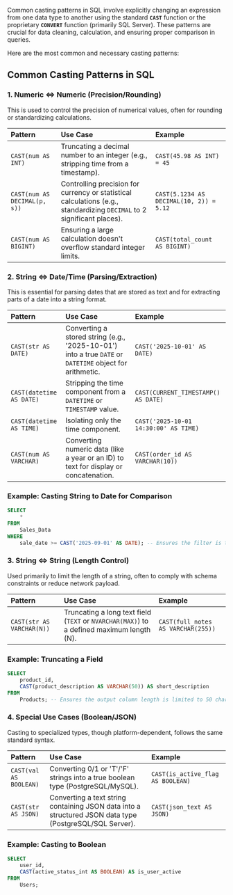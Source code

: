 Common casting patterns in SQL involve explicitly changing an expression from one data type to another using the standard **`CAST`** function or the proprietary **`CONVERT`** function (primarily SQL Server). These patterns are crucial for data cleaning, calculation, and ensuring proper comparison in queries.

Here are the most common and necessary casting patterns:

## Common Casting Patterns in SQL

### 1\. Numeric $\iff$ Numeric (Precision/Rounding)

This is used to control the precision of numerical values, often for rounding or standardizing calculations.

| Pattern | Use Case | Example |
| :--- | :--- | :--- |
| `CAST(num AS INT)` | Truncating a decimal number to an integer (e.g., stripping time from a timestamp). | `CAST(45.98 AS INT) = 45` |
| `CAST(num AS DECIMAL(p, s))` | Controlling precision for currency or statistical calculations (e.g., standardizing `DECIMAL` to 2 significant places). | `CAST(5.1234 AS DECIMAL(10, 2)) = 5.12` |
| `CAST(num AS BIGINT)` | Ensuring a large calculation doesn't overflow standard integer limits. | `CAST(total_count AS BIGINT)` |

### 2\. String $\iff$ Date/Time (Parsing/Extraction)

This is essential for parsing dates that are stored as text and for extracting parts of a date into a string format.

| Pattern | Use Case | Example |
| :--- | :--- | :--- |
| `CAST(str AS DATE)` | Converting a stored string (e.g., '2025-10-01') into a true `DATE` or `DATETIME` object for arithmetic. | `CAST('2025-10-01' AS DATE)` |
| `CAST(datetime AS DATE)` | Stripping the time component from a `DATETIME` or `TIMESTAMP` value. | `CAST(CURRENT_TIMESTAMP() AS DATE)` |
| `CAST(datetime AS TIME)` | Isolating only the time component. | `CAST('2025-10-01 14:30:00' AS TIME)` |
| `CAST(num AS VARCHAR)` | Converting numeric data (like a year or an ID) to text for display or concatenation. | `CAST(order_id AS VARCHAR(10))` |

### Example: Casting String to Date for Comparison

```sql
SELECT
    *
FROM
    Sales_Data
WHERE
    sale_date >= CAST('2025-09-01' AS DATE); -- Ensures the filter is treated as a DATE object
```

### 3\. String $\iff$ String (Length Control)

Used primarily to limit the length of a string, often to comply with schema constraints or reduce network payload.

| Pattern | Use Case | Example |
| :--- | :--- | :--- |
| `CAST(str AS VARCHAR(N))` | Truncating a long text field (`TEXT` or `NVARCHAR(MAX)`) to a defined maximum length (N). | `CAST(full_notes AS VARCHAR(255))` |

### Example: Truncating a Field

```sql
SELECT
    product_id,
    CAST(product_description AS VARCHAR(50)) AS short_description
FROM
    Products; -- Ensures the output column length is limited to 50 characters
```

### 4\. Special Use Cases (Boolean/JSON)

Casting to specialized types, though platform-dependent, follows the same standard syntax.

| Pattern | Use Case | Example |
| :--- | :--- | :--- |
| `CAST(val AS BOOLEAN)` | Converting 0/1 or 'T'/'F' strings into a true boolean type (PostgreSQL/MySQL). | `CAST(is_active_flag AS BOOLEAN)` |
| `CAST(str AS JSON)` | Converting a text string containing JSON data into a structured JSON data type (PostgreSQL/SQL Server). | `CAST(json_text AS JSON)` |

### Example: Casting to Boolean

```sql
SELECT
    user_id,
    CAST(active_status_int AS BOOLEAN) AS is_user_active
FROM
    Users;
```
